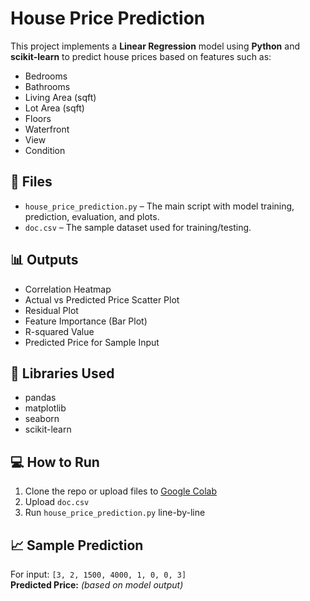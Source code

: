 # House Price Prediction

This project implements a **Linear Regression** model using **Python** and **scikit-learn** to predict house prices based on features such as:

- Bedrooms
- Bathrooms
- Living Area (sqft)
- Lot Area (sqft)
- Floors
- Waterfront
- View
- Condition

## 📁 Files

- `house_price_prediction.py` – The main script with model training, prediction, evaluation, and plots.
- `doc.csv` – The sample dataset used for training/testing.

## 📊 Outputs

- Correlation Heatmap
- Actual vs Predicted Price Scatter Plot
- Residual Plot
- Feature Importance (Bar Plot)
- R-squared Value
- Predicted Price for Sample Input

## 🧠 Libraries Used

- pandas
- matplotlib
- seaborn
- scikit-learn

## 💻 How to Run

1. Clone the repo or upload files to [Google Colab](https://colab.research.google.com)
2. Upload `doc.csv`
3. Run `house_price_prediction.py` line-by-line

## 📈 Sample Prediction

For input: `[3, 2, 1500, 4000, 1, 0, 0, 3]`  
**Predicted Price:** _(based on model output)_

